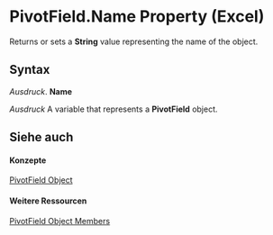 
# PivotField.Name Property (Excel)

Returns or sets a  **String** value representing the name of the object.


## Syntax

 _Ausdruck_. **Name**

 _Ausdruck_ A variable that represents a **PivotField** object.


## Siehe auch


#### Konzepte


[PivotField Object](52784960-e2da-b43a-1e37-2d4dae61c6d8.md)
#### Weitere Ressourcen


[PivotField Object Members](http://msdn.microsoft.com/library/4a6ea12a-072c-a386-c855-7bf5f6eadd46%28Office.15%29.aspx)